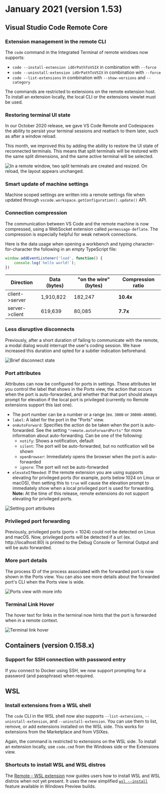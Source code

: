 # January 2021 (version 1.53)

## Visual Studio Code Remote Core

### Extension management in the remote CLI

The `code` command in the Integrated Terminal of remote windows now supports:

- `code --install-extension idOrPathToVSIX` in combination with `--force`
- `code --uninstall-extension idOrPathToVSIX` in combination with `--force`
- `code --list-extensions` in combination with `--show-versions` and `--category`

The commands are restricted to extensions on the remote extension host. To install an extension locally, the local CLI or the extensions viewlet must be used.

### Restoring terminal UI state

In our October 2020 release, we gave VS Code Remote and Codespaces the ability to persist your terminal sessions and reattach to them later, such as after a window reload.

This month, we improved this by adding the ability to restore the UI state of reconnected terminals. This means that split terminals will be restored with the same split dimensions, and the same active terminal will be selected.

![In a remote window, two split terminals are created and resized. On reload, the layout appears unchanged.](images/1_53/terminal-splits-persist.gif)

### Smart update of machine settings

Machine scoped settings are written into a remote settings file when updated through `vscode.workspace.getConfiguration().update()` API.

### Connection compression

The communication between VS Code and the remote machine is now compressed, using a WebSocket extension called `permessage-deflate`. The compression is especially helpful for weak network connections.

Here is the data usage when opening a workbench and typing character-for-character the following in an empty TypeScript file:

```ts
window.addEventListener('load', function() {
    console.log(`hello world!`);
})
```

| Direction | Data (bytes) | "on the wire" (bytes) | Compression ratio |
|---|---|---|---|
| client->server | 1,910,822 | 182,247 | **10.4x** |
| server->client | 619,639 | 80,085 | **7.7x** |

### Less disruptive disconnects

Previously, after a short duration of failing to communicate with the remote, a modal dialog would interrupt the user's coding session. We have increased this duration and opted for a subtler indication beforehand.

![Brief disconnect state](images/1_53/reconnecting.png)

### Port attributes

Attributes can now be configured for ports in settings. These attributes let you control the label that shows in the Ports view, the action that occurs when the port is auto-forwarded, and whether that that port should always prompt for elevation if the local port is privileged (currently no Remote extensions support this last one).

* The port number can be a number or a range (ex. `3000` or `30000-40000`).
* `label`: A label for the port in the "Ports" view.
* `onAutoForward`: Specifies the action do be taken when the port is auto-forwarded. See the setting `"remote.autoForwardPorts"` for more information about auto-forwarding. Can be one of the following:
  * `notify`: Shows a notification, default
  * `silent`: The port will be auto-forwarded, but no notification will be shown
  * `openBrowser`: Immediately opens the browser when the port is auto-forwarded
  * `ignore`: The port will not be auto-forwarded
* `elevateIfNeeded`: If the remote extension you are using supports elevating for privileged ports (for example, ports below 1024 on Linux or macOS), then setting this to `true` will cause the elevation prompt to immediately show when a local privileged port is used for forwarding. **Note:** At the time of this release, remote extensions do not support elevating for privileged ports.

![Setting port attributes](images/1_53/ports-attributes.gif)

### Privileged port forwarding

Previously, privileged ports (ports < 1024) could not be detected on Linux and macOS. Now, privileged ports will be detected if a url (ex. http://localhost:80) is printed to the Debug Console or Terminal Output and will be auto forwarded.

### More port details

The process ID of the process associated with the forwarded port is now shown in the Ports view. You can also see more details about the forwarded port's CLI when the Ports view is wide.

![Ports view with more info](images/1_53/ports-view-more-info.png)

### Terminal Link Hover

The hover text for links in the terminal now hints that the port is forwarded when in a remote context.

![Terminal link hover](images/1_53/terminal-link-hover.gif)

## Containers (version 0.158.x)

### Support for SSH connection with password entry

If you connect to Docker using SSH, we now support prompting for a password (and passphrase) when required.

## WSL

### Install extensions from a WSL shell

The `code` CLI in the WSL shell now also supports
`--list-extensions`, `--uninstall-extension`, and `--uninstall-extension`. You can use them to list, remove, or add extensions installed on the WSL side. This works for extensions from the Marketplace and from VSIXes.

Again, the command is restricted to extensions on the WSL side. To install an extension locally, use `code.cmd` from the Windows side or the Extensions view.

### Shortcuts to install WSL and WSL distros

The [Remote - WSL extension](https://marketplace.visualstudio.com/items?itemName=ms-vscode-remote.remote-wsl) now guides users how to install WSL and WSL distros when not yet present. It uses the new simplified [`wsl --install`](https://docs.microsoft.com/en-us/windows/wsl/install-win10#simplified-installation-for-windows-insiders) feature available in Windows Preview builds.
